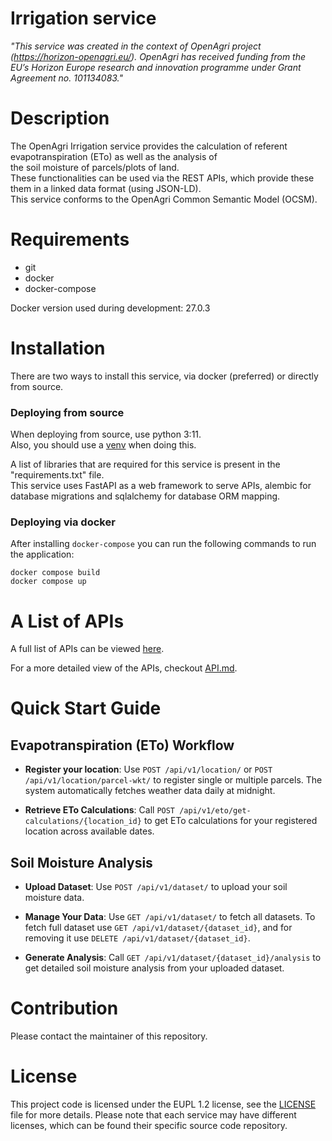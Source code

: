 # Irrigation service

*"This service was created in the context of OpenAgri project (https://horizon-openagri.eu/). OpenAgri has received funding from the EU’s Horizon Europe research and innovation programme under Grant Agreement no. 101134083."*

# Description

The OpenAgri Irrigation service provides the calculation of referent evapotranspiration (ETo) as well as the analysis of \
the soil moisture of parcels/plots of land. \
These functionalities can be used via the REST APIs, which provide these them in a linked data format (using JSON-LD). \
This service conforms to the OpenAgri Common Semantic Model (OCSM).

# Requirements

<ul>
    <li>git</li>
    <li>docker</li>
    <li>docker-compose</li>
</ul>

Docker version used during development: 27.0.3

# Installation

There are two ways to install this service, via docker (preferred) or directly from source.

<h3> Deploying from source </h3>

When deploying from source, use python 3:11.\
Also, you should use a [venv](https://peps.python.org/pep-0405/) when doing this.

A list of libraries that are required for this service is present in the "requirements.txt" file.\
This service uses FastAPI as a web framework to serve APIs, alembic for database migrations and sqlalchemy for database ORM mapping.

<h3> Deploying via docker </h3>

After installing <code>docker-compose</code> you can run the following commands to run the application:

```
docker compose build
docker compose up
```

# A List of APIs
A full list of APIs can be viewed [here](https://editor-next.swagger.io/?url=https://gist.githubusercontent.com/vlf-stefan-drobic/1f58277bf816eda4eb383791351901e3/raw/14530a5eb4ae939434b2367d25b9c6b28b613e84/gistfile1.txt).

For a more detailed view of the APIs, checkout [API.md](API.md).

# Quick Start Guide

## Evapotranspiration (ETo) Workflow

 - **Register your location**: Use `POST /api/v1/location/` or `POST /api/v1/location/parcel-wkt/` to register single or multiple parcels. The system automatically fetches weather data daily at midnight.

 - **Retrieve ETo Calculations**: Call `POST /api/v1/eto/get-calculations/{location_id}` to get ETo calculations for your registered location across available dates. 


## Soil Moisture Analysis

 - **Upload Dataset**: Use `POST /api/v1/dataset/` to upload your soil moisture data.

 - **Manage Your Data**: Use `GET /api/v1/dataset/` to fetch all datasets. To fetch full dataset use `GET /api/v1/dataset/{dataset_id}`, and for removing it use `DELETE /api/v1/dataset/{dataset_id}`.

 - **Generate Analysis**: Call `GET /api/v1/dataset/{dataset_id}/analysis` to get detailed soil moisture analysis from your uploaded dataset. 


# Contribution
Please contact the maintainer of this repository.

# License
This project code is licensed under the EUPL 1.2 license, see the [LICENSE](https://github.com/agstack/OpenAgri-IrrigationManagement/blob/main/LICENSE) file for more details.
Please note that each service may have different licenses, which can be found their specific source code repository.
